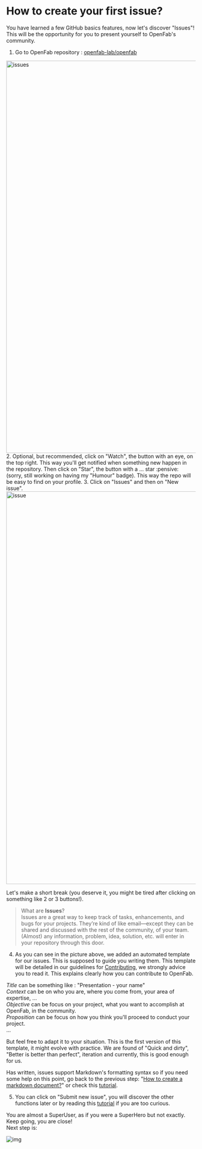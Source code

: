 # How to create your first issue?

You have learned a few GitHub basics features, now let's discover "Issues"! This will be the opportunity for you to present
yourself to OpenFab's community.

1. Go to OpenFab repository : [openfab-lab/openfab](https://github.com/openfab-lab/openfab)
<img width="1043" alt="issues" src="https://user-images.githubusercontent.com/7775797/28671584-88953bc2-72dd-11e7-89a5-262b3b3ff802.png">
2. Optional, but recommended, click on "Watch", the button with an eye, on the top right. This way you'll get 
notified when something new happen in the repository. Then click on "Star", the button with a ... star :pensive: 
(sorry, still working on having my "Humour" badge). This way the repo will be easy to find on your profile.
3. Click on "Issues" and then on "New issue".
<img width="1044" alt="issue" src="https://user-images.githubusercontent.com/7775797/28671278-6e41aee6-72dc-11e7-8507-fc26c6149e41.png">

Let's make a short break (you deserve it, you might be tired after clicking on something like 2 or 3 buttons!).  
> What are **Issues**?  
Issues are a great way to keep track of tasks, enhancements, and bugs for your projects. 
They’re kind of like email—except they can be shared and discussed with the rest of the community, of your team. 
(Almost) any information, problem, idea, solution, etc. will enter in your repository through this door.  

4. As you can see in the picture above, we added an automated template for our issues. 
This is supposed to guide you writing them. This template will be detailed in our guidelines for [Contributing](https://github.com/openfab-lab/openfab/blob/master/CONTRIBUTING.md), 
we strongly advice you to read it. This explains clearly how you can contribute to OpenFab.

_Title_ can be something like : "Presentation - your name"  
_Context_ can be on who you are, where you come from, your area of expertise, ...  
_Objective_ can be focus on your project, what you want to accomplish at OpenFab, in the community.  
_Proposition_ can be focus on how you think you'll proceed to conduct your project.  
...  

But feel free to adapt it to your situation. This is the first version of this template, it might evolve with practice.
We are found of "Quick and dirty", "Better is better than perfect", iteration and currently, this is good enough for us.

Has written, issues support Markdown's formatting syntax so if you need some help on this point, 
go back to the previous step: "[How to create a markdown document?](https://github.com/Ginsburg/gamification-fablab/blob/patch-1/Level-UP/create-md.md)" 
or check this [tutorial](https://guides.github.com/features/mastering-markdown/).

5. You can click on "Submit new issue", you will discover the other functions later or by reading this 
[tutorial](https://guides.github.com/features/issues/) if you are too curious.  

You are almost a SuperUser, as if you were a SuperHero but not exactly. Keep going, you are close!  
Next step is: 

![img](https://s-media-cache-ak0.pinimg.com/736x/39/e8/e5/39e8e536972640745f1cd8118719f3a8--marvel-jokes-avengers-marvel.jpg)
